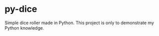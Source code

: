 # py-dice
Simple dice roller made in Python. This project is only to demonstrate my Python knowledge.
